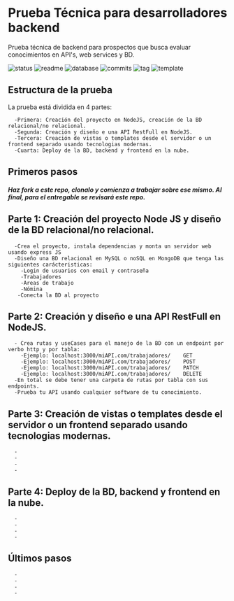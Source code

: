 # Prueba Técnica para desarrolladores backend
Prueba técnica de backend para prospectos que busca evaluar conocimientos en API's, web services y BD.

![status](https://img.shields.io/badge/status-running-green.svg?colorB=00C106) ![readme](https://img.shields.io/badge/readme-OK-green.svg?colorB=00C106) ![database](https://img.shields.io/badge/database-OK-green.svg?colorB=00C106) ![commits](https://img.shields.io/badge/commits-26-blue.svg) ![tag](https://img.shields.io/badge/tag-v0.3-orange.svg)
![template](https://img.shields.io/badge/template-twig-yellow.svg) 

## Estructura de la prueba
La prueba está dividida en 4 partes:
```
  -Primera: Creación del proyecto en NodeJS, creación de la BD relacional/no relacional.
  -Segunda: Creación y diseño e una API RestFull en NodeJS.
  -Tercera: Creación de vistas o templates desde el servidor o un frontend separado usando tecnologias modernas.
  -Cuarta: Deploy de la BD, backend y frontend en la nube. 
```

## Primeros pasos
  ##### Haz fork a este repo, clonalo y comienza a trabajar sobre ese mismo. Al final, para el entregable se revisará este repo.

## Parte 1: Creación del proyecto Node JS y diseño de la BD relacional/no relacional.
```
  -Crea el proyecto, instala dependencias y monta un servidor web usando express JS
  -Diseño una BD relacional en MySQL o noSQL en MongoDB que tenga las siguientes carácteristicas:
    -Login de usuarios con email y contraseña
    -Trabajadores
    -Areas de trabajo
    -Nómina
   -Conecta la BD al proyecto
```
## Parte 2: Creación y diseño e una API RestFull en NodeJS.
```
  - Crea rutas y useCases para el manejo de la BD con un endpoint por verbo http y por tabla:
    -Ejemplo: localhost:3000/miAPI.com/trabajadores/    GET
    -Ejemplo: localhost:3000/miAPI.com/trabajadores/    POST
    -Ejemplo: localhost:3000/miAPI.com/trabajadores/    PATCH
    -Ejemplo: localhost:3000/miAPI.com/trabajadores/    DELETE
  -En total se debe tener una carpeta de rutas por tabla con sus endpoints.
  -Prueba tu API usando cualquier software de tu conocimiento.
```
## Parte 3: Creación de vistas o templates desde el servidor o un frontend separado usando tecnologias modernas.
```
  -
  -
  -
  -
```
## Parte 4: Deploy de la BD, backend y frontend en la nube. 
```
  -
  -
  -
  -
```
## Últimos pasos 
```
  -
  -
  -
  -
```
